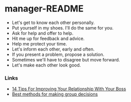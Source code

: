 # manager-README

* Let's get to know each other personally.
* Put yourself in my shoes. I'll do the same for you.
* Ask for help and offer to help.
* Hit me up for feedback and advice.
* Help me protect your time.
* Let's inform each other, early and often.
* If you present a problem, propose a solution.
* Sometimes we'll have to disagree but move forward.
* Let's make each other look good.

### Links
* [14 Tips For Improving Your Relationship With Your Boss](https://www.forbes.com/sites/jacquelynsmith/2013/10/16/14-tips-for-improving-your-relationship-with-your-boss/?sh=3054bf4b59b0)
* [Best methods for making group decisions](https://extension.umn.edu/leadership-development/best-methods-making-group-decisions)
